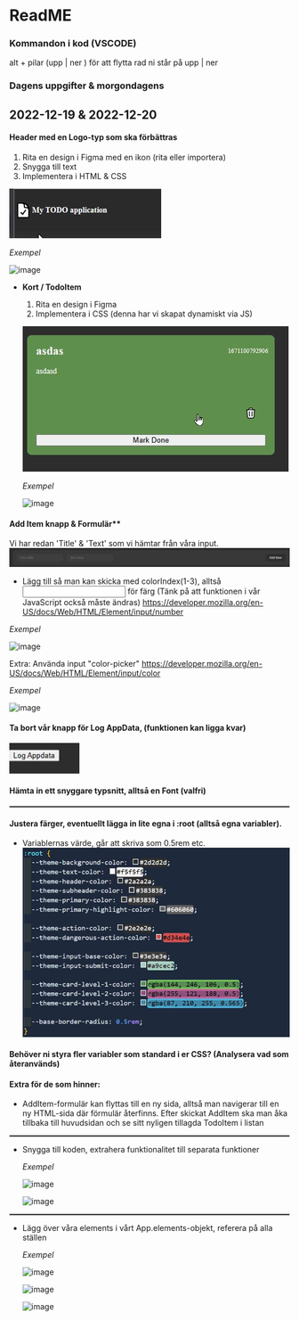 # ReadME
### Kommandon i kod (VSCODE)
alt + pilar (upp | ner ) för att flytta rad ni står på upp | ner

### Dagens uppgifter & morgondagens
## 2022-12-19 & 2022-12-20

#### Header med en Logo-typ som ska förbättras
  1. Rita en design i Figma med en ikon (rita eller importera)
  2. Snygga till text 
  3. Implementera i HTML & CSS

  ![](assets/header-icon-text.jpg)

  _Exempel_
  
  ![image](https://user-images.githubusercontent.com/47057279/208440689-95caf061-f174-43a1-9e9d-3dce3256ebdf.png)

- **Kort / TodoItem**
  1. Rita en design i Figma
  2. Implementera i CSS (denna har vi skapat dynamiskt via JS)

  ![](assets/todo-item.jpg)

  _Exempel_
  
  ![image](https://user-images.githubusercontent.com/47057279/208440802-608c969a-258c-4b13-b9d7-a612e17466e7.png)


#### Add Item knapp & Formulär**

  Vi har redan 'Title' & 'Text' som vi hämtar från våra input.
  ![](assets/form.jpg)
  - Lägg till så man kan skicka med colorIndex(1-3), alltså <input type="number"> för färg
  (Tänk på att funktionen i vår JavaScript också måste ändras)
https://developer.mozilla.org/en-US/docs/Web/HTML/Element/input/number

  _Exempel_

  ![image](https://user-images.githubusercontent.com/47057279/208442272-854d868d-b539-44f5-a4b7-3a0a3f0f996c.png)


  Extra:
  Använda input "color-picker"
  https://developer.mozilla.org/en-US/docs/Web/HTML/Element/input/color
  
  _Exempel_

  ![image](https://user-images.githubusercontent.com/47057279/208442747-da4a0907-45c2-4f4f-a318-2d977c5c5d83.png)


#### Ta bort vår knapp för **Log AppData**, (funktionen kan ligga kvar)

  ![](assets/log-appdata-btn.jpg)

#### Hämta in ett snyggare typsnitt, alltså en **Font** (valfri)

<hr style="border:0.5px solid gray"/>

#### Justera färger, eventuellt lägga in lite egna i :root (alltså egna variabler). 
  - Variablernas värde, går att skriva som 0.5rem etc.
    ![](assets/root-variables-css.jpg)
#### Behöver ni styra fler variabler som standard i er CSS? (Analysera vad som återanvänds)



#### **Extra för de som hinner:**
- AddItem-formulär kan flyttas till en ny sida, alltså man navigerar till en ny HTML-sida där
förmulär återfinns. 
    Efter skickat AddItem ska man åka tillbaka till huvudsidan och se sitt nyligen tillagda TodoItem i listan
    
<hr style="border:0.5px solid gray"/>

- Snygga till koden, extrahera funktionalitet till separata funktioner

  _Exempel_
  
  ![image](https://user-images.githubusercontent.com/47057279/208446854-d168df8a-8f02-4bd2-82e8-c87af1f317f6.png)

  ![image](https://user-images.githubusercontent.com/47057279/208445811-8ed9507e-c2d4-4907-b571-03dca8f49a73.png)

<hr style="border:0.5px solid gray"/>

- Lägg över våra elements i vårt App.elements-objekt, referera på alla ställen

  _Exempel_
  
  ![image](https://user-images.githubusercontent.com/47057279/208447368-4ac725cd-9068-4d87-ade4-da7f29c2ac68.png)
  
  ![image](https://user-images.githubusercontent.com/47057279/208446656-7cd44431-d9c0-403c-a2dc-7e46b2661f5e.png)

  ![image](https://user-images.githubusercontent.com/47057279/208449527-034f0f08-af27-4a0e-9dd6-ddfe66ce8137.png)

